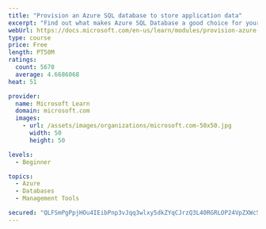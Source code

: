 ```yaml
---
title: "Provision an Azure SQL database to store application data"
excerpt: "Find out what makes Azure SQL Database a good choice for your relational database, how to create the database from the portal and connect with Azure Cloud Shell."
webUrl: https://docs.microsoft.com/en-us/learn/modules/provision-azure-sql-db/
type: course
price: Free
length: PT50M
ratings:
  count: 5670
  average: 4.6686068
heat: 51

provider:
  name: Microsoft Learn
  domain: microsoft.com
  images:
    - url: /assets/images/organizations/microsoft.com-50x50.jpg
      width: 50
      height: 50

levels:
  - Beginner

topics:
  - Azure
  - Databases
  - Management Tools

secured: "QLFSmPgPpjHOu4IEibPnp3vJqq3wlxy5dkZYqCJrzQ3L40RGRLOP24VpZXWcSz/vT45l8RXQcpvczVbwqdoOG+5R/lP5xQaD1ldR79FX1OKKkrCSThbJmnIMEVo/4PRMxQ5jTZQYN1uVfpCHEIAVgvLoAj3aL+HTbAIykZNj1R+bN6bLQkGxKrJBIUnUI6chDGD4z+OHIlr3RDayXk2S/Fm5w+vKot7lZ7uvn1qi9gP+a6HFMQ0tymnWv2vmsSZeM1wfH5BkLCpFmYKu8Kzw77ruTaOdbFX54HbPdvNNrFhxnE4vxTvHmk6NCVvOUuqkNhrjgBFbxWHFOHenRoRdIlMrgCEz0ep/YbnQmJVU4EKzyFg04mqWrK8ABJMngArc9oaQmPxiT0qppfx+XOScPJZipPgTP+l/v34wl2WJp0c=;e+Q93qufOaVxJGTYeEoJQQ=="
---
```


